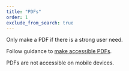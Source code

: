 ```yaml
---
title: "PDFs"
order: 1
exclude_from_search: true
---
```


Only make a PDF if there is a strong user need.

Follow guidance to
[make accessible PDFs](/accessibility-inclusivity/#pdf-accessibility).

PDFs are not accessible on mobile devices.
